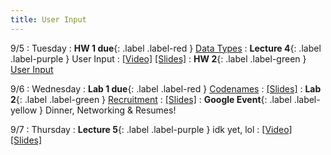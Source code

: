 ```yaml
---
title: User Input
---
```


9/5 
: Tuesday
: **HW 1 due**{: .label .label-red } [Data Types](https://edstem.org/us/courses/41440/lessons/70331/slides/402532)
: **Lecture 4**{: .label .label-purple } User Input
  : [\[Video\]](https://www.youtube.com/watch?v=IIMqerzfx6k) [\[Slides\]](https://edstem.org/us/courses/41440/lessons/70332/slides/407211)
: **HW 2**{: .label .label-green } [User Input](https://edstem.org/us/courses/41440/lessons/70332/slides/406879)

9/6
: Wednesday
: **Lab 1 due**{: .label .label-red } [Codenames](https://edstem.org/us/courses/41440/lessons/74324/slides/404451)
  : [\[Slides\]](https://edstem.org/us/courses/41440/lessons/70330/slides/376323)
: **Lab 2**{: .label .label-green } [Recruitment](https://google.com)
  : [\[Slides\]](https://edstem.org/us/courses/41440/lessons/74324/slides/404451)
: **Google Event**{: .label .label-yellow } Dinner, Networking & Resumes!

9/7 
: Thursday
: **Lecture 5**{: .label .label-purple } idk yet, lol
  : [\[Video\]](https://www.youtube.com/watch?v=hzsbn6XtB2E) [\[Slides\]](https://google.com)